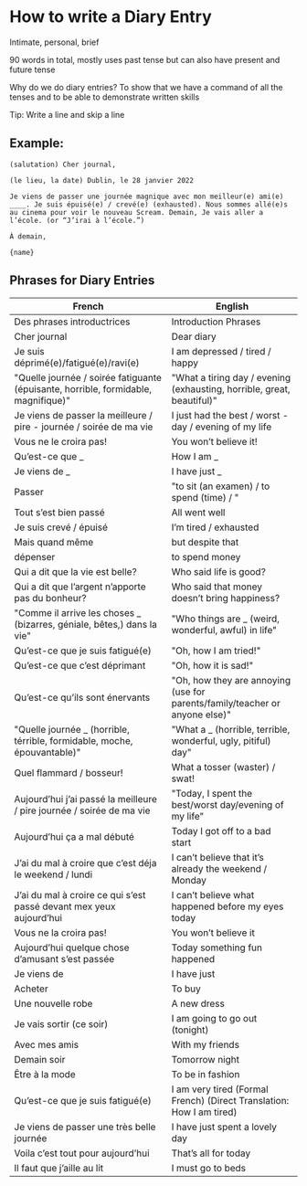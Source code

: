 # How to write a Diary Entry

Intimate, personal, brief

90 words in total, mostly uses past tense but can also have present and future tense

Why do we do diary entries? To show that we have a command of all the tenses and to be able to demonstrate written skills

Tip: Write a line and skip a line
## Example:
```
(salutation) Cher journal,

(le lieu, la date) Dublin, le 28 janvier 2022

Je viens de passer une journée magnique avec mon meilleur(e) ami(e) ____. Je suis épuisé(e) / crevé(e) (exhausted). Nous sommes allé(e)s au cinema pour voir le nouveau Scream. Demain, Je vais aller a l’école. (or “J’irai à l’école.”)

À demain,

{name}
```

## Phrases for Diary Entries

| French | English |
|-|-|
| Des phrases introductrices                                                         | Introduction Phrases                                                        |
| Cher journal                                                                       | Dear diary                                                                  |
| Je suis déprimé(e)/fatigué(e)/ravi(e)                                              | I am depressed / tired / happy                                              |
| "Quelle journée / soirée fatiguante (épuisante, horrible, formidable, magnifique)" | "What a tiring day / evening (exhausting, horrible, great, beautiful)"      |
| Je viens de passer la meilleure / pire - journée / soirée de ma vie                | I just had the best / worst - day / evening of my life                      |
| Vous ne le croira pas!                                                             | You won’t believe it!                                                       |
| Qu’est-ce que _                                                                    | How I am _                                                                  |
| Je viens de _                                                                      | I have just _                                                               |
| Passer                                                                             | "to sit (an examen) / to spend (time) / "                                   |
| Tout s’est bien passé                                                              | All went well                                                               |
| Je suis crevé / épuisé                                                             | I’m tired / exhausted                                                       |
| Mais quand même                                                                    | but despite that                                                            |
| dépenser                                                                           | to spend money                                                              |
| Qui a dit que la vie est belle?                                                    | Who said life is good?                                                      |
| Qui a dit que l’argent n’apporte pas du bonheur?                                   | Who said that money doesn’t bring happiness?                                |
| "Comme il arrive les choses _ (bizarres, géniale, bêtes,) dans la vie"             | "Who things are _ (weird, wonderful, awful) in life"                        |
| Qu’est-ce que je suis fatigué(e)                                                   | "Oh, how I am tried!"                                                       |
| Qu’est-ce que c’est déprimant                                                      | "Oh, how it is sad!"                                                        |
| Qu’est-ce qu’ils sont énervants                                                    | "Oh, how they are annoying (use for parents/family/teacher or anyone else)" |
| "Quelle journée _ (horrible, térrible, formidable, moche, épouvantable)"           | "What a _ (horrible, terrible, wonderful, ugly, pitiful) day"               |
| Quel flammard / bosseur!                                                           | What a tosser (waster) / swat!                                              |
| Aujourd’hui j’ai passé la meilleure / pire journée / soirée de ma vie              | "Today, I spent the best/worst day/evening of my life"                      |
| Aujourd’hui ça a mal débuté                                                        | Today I got off to a bad start                                              |
| J’ai du mal à croire que c’est déja le weekend / lundi                             | I can’t believe that it’s already the weekend / Monday                      |
| J’ai du mal à croire ce qui s’est passé devant mex yeux aujourd’hui                | I can’t believe what happened before my eyes today                          |
| Vous ne la croira pas!                                                             | You won’t believe it                                                        |
| Aujourd’hui quelque chose d’amusant s’est passée                                   | Today something fun happened                                                |
| Je viens de                                                                        | I have just                                                                 |
| Acheter                                                                            | To buy                                                                      |
| Une nouvelle robe                                                                  | A new dress                                                                 |
| Je vais sortir (ce soir)                                                           | I am going to go out (tonight)                                              |
| Avec mes amis                                                                      | With my friends                                                             |
| Demain soir                                                                        | Tomorrow night                                                              |
| Être à la mode                                                                     | To be in fashion                                                            |
| Qu’est-ce que je suis fatigué(e)                                                   | I am very tired (Formal French) (Direct Translation: How I am tired)        |
| Je viens de passer une très belle journée                                          | I have just spent a lovely day                                              |
| Voila c’est tout pour aujourd’hui                                                  | That’s all for today                                                        |
| Il faut que j’aille au lit                                                         | I must go to beds                                                           |
